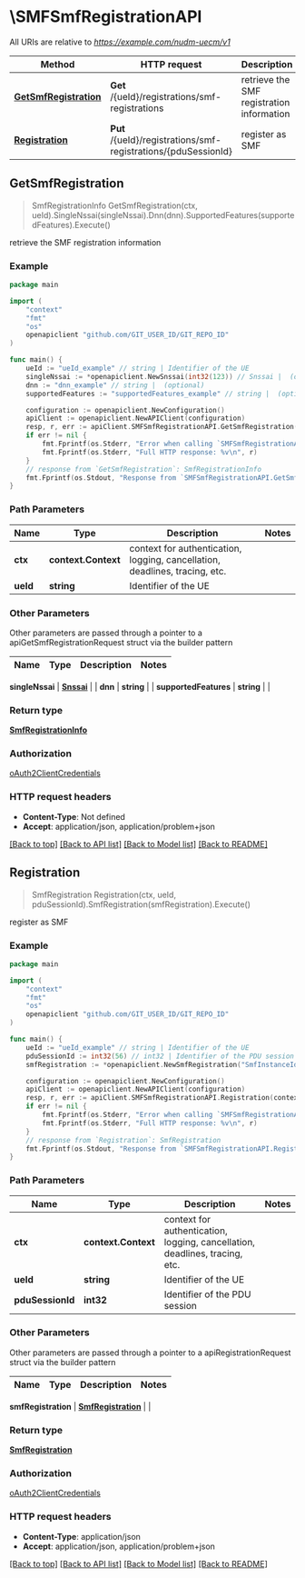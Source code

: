 # \SMFSmfRegistrationAPI

All URIs are relative to *https://example.com/nudm-uecm/v1*

Method | HTTP request | Description
------------- | ------------- | -------------
[**GetSmfRegistration**](SMFSmfRegistrationAPI.md#GetSmfRegistration) | **Get** /{ueId}/registrations/smf-registrations | retrieve the SMF registration information
[**Registration**](SMFSmfRegistrationAPI.md#Registration) | **Put** /{ueId}/registrations/smf-registrations/{pduSessionId} | register as SMF



## GetSmfRegistration

> SmfRegistrationInfo GetSmfRegistration(ctx, ueId).SingleNssai(singleNssai).Dnn(dnn).SupportedFeatures(supportedFeatures).Execute()

retrieve the SMF registration information

### Example

```go
package main

import (
	"context"
	"fmt"
	"os"
	openapiclient "github.com/GIT_USER_ID/GIT_REPO_ID"
)

func main() {
	ueId := "ueId_example" // string | Identifier of the UE
	singleNssai := *openapiclient.NewSnssai(int32(123)) // Snssai |  (optional)
	dnn := "dnn_example" // string |  (optional)
	supportedFeatures := "supportedFeatures_example" // string |  (optional)

	configuration := openapiclient.NewConfiguration()
	apiClient := openapiclient.NewAPIClient(configuration)
	resp, r, err := apiClient.SMFSmfRegistrationAPI.GetSmfRegistration(context.Background(), ueId).SingleNssai(singleNssai).Dnn(dnn).SupportedFeatures(supportedFeatures).Execute()
	if err != nil {
		fmt.Fprintf(os.Stderr, "Error when calling `SMFSmfRegistrationAPI.GetSmfRegistration``: %v\n", err)
		fmt.Fprintf(os.Stderr, "Full HTTP response: %v\n", r)
	}
	// response from `GetSmfRegistration`: SmfRegistrationInfo
	fmt.Fprintf(os.Stdout, "Response from `SMFSmfRegistrationAPI.GetSmfRegistration`: %v\n", resp)
}
```

### Path Parameters


Name | Type | Description  | Notes
------------- | ------------- | ------------- | -------------
**ctx** | **context.Context** | context for authentication, logging, cancellation, deadlines, tracing, etc.
**ueId** | **string** | Identifier of the UE | 

### Other Parameters

Other parameters are passed through a pointer to a apiGetSmfRegistrationRequest struct via the builder pattern


Name | Type | Description  | Notes
------------- | ------------- | ------------- | -------------

 **singleNssai** | [**Snssai**](Snssai.md) |  | 
 **dnn** | **string** |  | 
 **supportedFeatures** | **string** |  | 

### Return type

[**SmfRegistrationInfo**](SmfRegistrationInfo.md)

### Authorization

[oAuth2ClientCredentials](../README.md#oAuth2ClientCredentials)

### HTTP request headers

- **Content-Type**: Not defined
- **Accept**: application/json, application/problem+json

[[Back to top]](#) [[Back to API list]](../README.md#documentation-for-api-endpoints)
[[Back to Model list]](../README.md#documentation-for-models)
[[Back to README]](../README.md)


## Registration

> SmfRegistration Registration(ctx, ueId, pduSessionId).SmfRegistration(smfRegistration).Execute()

register as SMF

### Example

```go
package main

import (
	"context"
	"fmt"
	"os"
	openapiclient "github.com/GIT_USER_ID/GIT_REPO_ID"
)

func main() {
	ueId := "ueId_example" // string | Identifier of the UE
	pduSessionId := int32(56) // int32 | Identifier of the PDU session
	smfRegistration := *openapiclient.NewSmfRegistration("SmfInstanceId_example", int32(123), *openapiclient.NewSnssai(int32(123)), *openapiclient.NewPlmnId("Mcc_example", "Mnc_example")) // SmfRegistration | 

	configuration := openapiclient.NewConfiguration()
	apiClient := openapiclient.NewAPIClient(configuration)
	resp, r, err := apiClient.SMFSmfRegistrationAPI.Registration(context.Background(), ueId, pduSessionId).SmfRegistration(smfRegistration).Execute()
	if err != nil {
		fmt.Fprintf(os.Stderr, "Error when calling `SMFSmfRegistrationAPI.Registration``: %v\n", err)
		fmt.Fprintf(os.Stderr, "Full HTTP response: %v\n", r)
	}
	// response from `Registration`: SmfRegistration
	fmt.Fprintf(os.Stdout, "Response from `SMFSmfRegistrationAPI.Registration`: %v\n", resp)
}
```

### Path Parameters


Name | Type | Description  | Notes
------------- | ------------- | ------------- | -------------
**ctx** | **context.Context** | context for authentication, logging, cancellation, deadlines, tracing, etc.
**ueId** | **string** | Identifier of the UE | 
**pduSessionId** | **int32** | Identifier of the PDU session | 

### Other Parameters

Other parameters are passed through a pointer to a apiRegistrationRequest struct via the builder pattern


Name | Type | Description  | Notes
------------- | ------------- | ------------- | -------------


 **smfRegistration** | [**SmfRegistration**](SmfRegistration.md) |  | 

### Return type

[**SmfRegistration**](SmfRegistration.md)

### Authorization

[oAuth2ClientCredentials](../README.md#oAuth2ClientCredentials)

### HTTP request headers

- **Content-Type**: application/json
- **Accept**: application/json, application/problem+json

[[Back to top]](#) [[Back to API list]](../README.md#documentation-for-api-endpoints)
[[Back to Model list]](../README.md#documentation-for-models)
[[Back to README]](../README.md)

